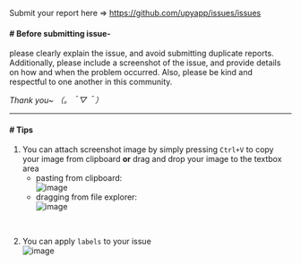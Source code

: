 Submit your report here => https://github.com/upyapp/issues/issues

#### # Before submitting issue-
please clearly explain the issue, and avoid submitting duplicate reports. Additionally, please include a screenshot of the issue, and provide details on how and when the problem occurred. Also, please be kind and respectful to one another in this community.

_Thank you~ （。＾▽＾）_


<hr>


#### # Tips

1. You can attach screenshot image by simply pressing `Ctrl+V` to copy your image from clipboard **or** drag and drop your image to the textbox area<br>
   - pasting from clipboard:<br>
     ![image](https://user-images.githubusercontent.com/7555972/212596938-e3d9ef81-f611-4885-87b5-aefd336cf4f2.png)<br>
   - dragging from file explorer:<br>
     ![image](https://user-images.githubusercontent.com/7555972/212597127-2d14b2e3-5e07-4996-b90d-f960df3a8263.png)
<br>

2. You can apply `labels` to your issue<br>
   ![image](https://user-images.githubusercontent.com/7555972/212597177-cad0880c-28d3-41c3-954f-1c6035cc38dd.png)
